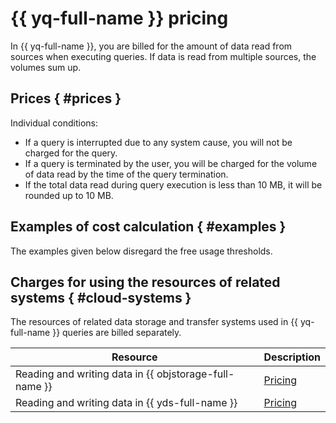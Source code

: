# {{ yq-full-name }} pricing

In {{ yq-full-name }}, you are billed for the amount of data read from sources when executing queries. If data is read from multiple sources, the volumes sum up.

## Prices { #prices }




Individual conditions:
- If a query is interrupted due to any system cause, you will not be charged for the query.
- If a query is terminated by the user, you will be charged for the volume of data read by the time of the query termination.
- If the total data read during query execution is less than 10 MB, it will be rounded up to 10 MB.


## Examples of cost calculation { #examples }

The examples given below disregard the free usage thresholds.




## Charges for using the resources of related systems { #cloud-systems }

The resources of related data storage and transfer systems used in {{ yq-full-name }} queries are billed separately.

| Resource | Description |
|---|---|
| Reading and writing data in {{ objstorage-full-name }} | [Pricing](../storage/pricing.md) |
| Reading and writing data in {{ yds-full-name }} | [Pricing](../data-streams/pricing.md) |

